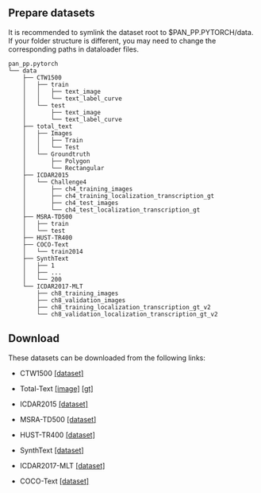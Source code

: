 ## Prepare datasets
It is recommended to symlink the dataset root to $PAN_PP.PYTORCH/data. If your folder structure is different, you may need to change the corresponding paths in dataloader files.
```none
pan_pp.pytorch
└── data
    ├── CTW1500
    │   ├── train
    │   │   ├── text_image
    │   │   └── text_label_curve
    │   └── test
    │       ├── text_image
    │       └── text_label_curve
    ├── total_text
    │   ├── Images
    │   │   ├── Train
    │   │   └── Test
    │   └── Groundtruth
    │       ├── Polygon
    │       └── Rectangular
    ├── ICDAR2015
    │   └── Challenge4
    │       ├── ch4_training_images
    │       ├── ch4_training_localization_transcription_gt
    │       ├── ch4_test_images
    │       └── ch4_test_localization_transcription_gt
    ├── MSRA-TD500
    │   ├── train
    │   └── test
    ├── HUST-TR400
    ├── COCO-Text
    │   └── train2014
    ├── SynthText
    │   ├── 1
    │   ├── ...
    │   └── 200
    └── ICDAR2017-MLT
        ├── ch8_training_images
        ├── ch8_validation_images
        ├── ch8_training_localization_transcription_gt_v2
        └── ch8_validation_localization_transcription_gt_v2
```

## Download

These datasets can be downloaded from the following links:

- CTW1500 [[dataset]](https://1drv.ms/u/s!Aplwt7jiPGKilH4XzZPoKrO7Aulk)
- Total-Text [[image]](https://drive.google.com/file/d/1bC68CzsSVTusZVvOkk7imSZSbgD1MqK2/view?usp=sharing) [[gt]](https://drive.google.com/file/d/19quCaJGePvTc3yPZ7MAGNijjKfy77-ke/view?usp=sharing)

- ICDAR2015 [[dataset]](https://rrc.cvc.uab.es/?ch=4&com=downloads)

- MSRA-TD500 [[dataset]](http://www.iapr-tc11.org/dataset/MSRA-TD500/MSRA-TD500.zip)
- HUST-TR400 [[dataset]](http://mc.eistar.net/UpLoadFiles/dataset/HUST-TR400.zip)

- SynthText [[dataset]](https://www.robots.ox.ac.uk/~vgg/data/scenetext/)

- ICDAR2017-MLT [[dataset]](https://rrc.cvc.uab.es/?ch=8&com=downloads)

- COCO-Text [[dataset]](https://rrc.cvc.uab.es/?ch=5&com=downloads)
